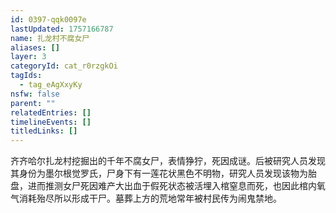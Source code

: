 ```yaml
---
id: 0397-qqk0097e
lastUpdated: 1757166787
name: 扎龙村不腐女尸
aliases: []
layer: 3
categoryId: cat_r0rzgkOi
tagIds:
  - tag_eAgXxyKy
nsfw: false
parent: ""
relatedEntries: []
timelineEvents: []
titledLinks: []
---
```


齐齐哈尔扎龙村挖掘出的千年不腐女尸，表情狰狞，死因成谜。后被研究人员发现其身份为墨尔根觉罗氏，尸身下有一莲花状黑色不明物，研究人员发现该物为胎盘，进而推测女尸死因难产大出血于假死状态被活埋入棺窒息而死，也因此棺内氧气消耗殆尽所以形成干尸。墓葬上方的荒地常年被村民传为闹鬼禁地。